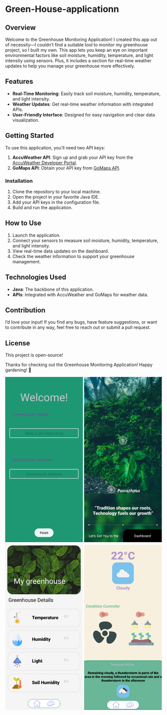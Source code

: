# Green-House-applicationn

## Overview

Welcome to the Greenhouse Monitoring Application! I created this app out of necessity—I couldn’t find a suitable tool to monitor my greenhouse project, so I built my own. This app lets you keep an eye on important environmental factors like soil moisture, humidity, temperature, and light intensity using sensors. Plus, it includes a section for real-time weather updates to help you manage your greenhouse more effectively.

## Features

- **Real-Time Monitoring**: Easily track soil moisture, humidity, temperature, and light intensity.
- **Weather Updates**: Get real-time weather information with integrated APIs.
- **User-Friendly Interface**: Designed for easy navigation and clear data visualization.

## Getting Started

To use this application, you’ll need two API keys:

1. **AccuWeather API**: Sign up and grab your API key from the [AccuWeather Developer Portal](https://developer.accuweather.com/).
2. **GoMaps API**: Obtain your API key from [GoMaps API](https://app.gomaps.pro/apis).

### Installation

1. Clone the repository to your local machine.
2. Open the project in your favorite Java IDE.
3. Add your API keys in the configuration file.
4. Build and run the application.

## How to Use

1. Launch the application.
2. Connect your sensors to measure soil moisture, humidity, temperature, and light intensity.
3. View real-time data updates on the dashboard.
4. Check the weather information to support your greenhouse management.

## Technologies Used

- **Java**: The backbone of this application.
- **APIs**: Integrated with AccuWeather and GoMaps for weather data.

## Contribution

I’d love your input! If you find any bugs, have feature suggestions, or want to contribute in any way, feel free to reach out or submit a pull request.

## License

This project is open-source!

Thanks for checking out the Greenhouse Monitoring Application! Happy gardening! 🌱

<img src="https://github.com/ArithaBandara/Green-House-application/blob/main/application_/welcome.jpg" alt="Greenhouse" width="250" />
<img src="https://github.com/ArithaBandara/Green-House-application/blob/main/application_/home.jpg" alt="Greenhouse" width="250" />
<img src="https://github.com/ArithaBandara/Green-House-application/blob/main/application_/dashbord.jpg" alt="Greenhouse" width="250" />
<img src="https://github.com/ArithaBandara/Green-House-application/blob/main/application_/weather.jpg" alt="Greenhouse" width="250" />





